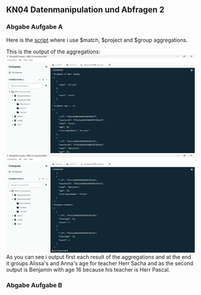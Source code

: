 ## KN04 Datenmanipulation und Abfragen 2

### Abgabe Aufgabe A
Here is the [script](aggregation-collections.js) where i use $match, $project and $group aggregations.

This is the output of the aggregations:
![screenshot](./images/aggregations-A1.png)
![screenshot](./images/aggregations-A2.png)
As you can see i output first each result of the aggregations and at the end it groups Alissa's and Anna's age for teacher Herr Sacha and as the second output is Benjamin with age 16 because his teacher is Herr Pascal.

### Abgabe Aufgabe B
